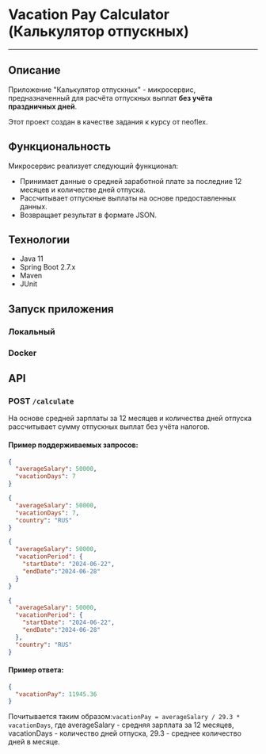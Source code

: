 # Vacation Pay Calculator (Калькулятор отпускных)

*** 

## Описание

Приложение "Калькулятор отпускных" - микросервис, предназначенный для расчёта отпускных выплат **без учёта праздничных
дней**.

Этот проект создан в качестве задания к курсу от neoflex.

## Функциональность

Микросервис реализует следующий функционал:

* Принимает данные о средней заработной плате за последние 12 месяцев и количестве дней отпуска.
* Рассчитывает отпускные выплаты на основе предоставленных данных.
* Возвращает результат в формате JSON.

## Технологии

* Java 11
* Spring Boot 2.7.x
* Maven
* JUnit

## Запуск приложения

### Локальный

### Docker

## API

### POST ```/calculate```

На основе средней зарплаты за 12 месяцев и количества дней отпуска рассчитывает сумму отпускных выплат без учёта налогов.

#### Пример поддерживаемых запросов:
```json
{
  "averageSalary": 50000,
  "vacationDays": 7
}
```
```json
{
  "averageSalary": 50000,
  "vacationDays": 7,
  "country": "RUS"
}
```
```json
{
  "averageSalary": 50000,
  "vacationPeriod": {
    "startDate": "2024-06-22",
    "endDate":"2024-06-28"
  }
}
```
```json
{
  "averageSalary": 50000,
  "vacationPeriod": {
    "startDate": "2024-06-22",
    "endDate":"2024-06-28"
  },
  "country": "RUS"
}
```
#### Пример ответа:

```json
{
  "vacationPay": 11945.36
}
```

Почитывается таким образом:```vacationPay = averageSalary / 29.3 * vacationDays```, где averageSalary - средняя зарплата
за 12 месяцев, vacationDays - количество дней отпуска, 29.3 - среднее количество дней в месяце.